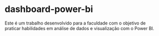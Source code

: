 # dashboard-power-bi
Este é um trabalho desenvolvido para a faculdade com o objetivo de praticar habilidades em análise de dados e visualização com o Power BI.
